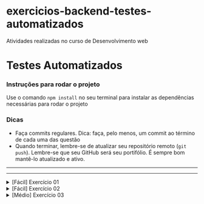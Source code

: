 # exercicios-backend-testes-automatizados
Atividades realizadas no curso de Desenvolvimento web

# Testes Automatizados

### Instruções para rodar o projeto

Use o comando `npm install` no seu terminal para instalar as dependências necessárias para rodar o projeto

### Dicas

- Faça commits regulares. Dica: faça, pelo menos, um commit ao término de cada uma das questão
- Quando terminar, lembre-se de atualizar seu repositório remoto (`git push`). Lembre-se que seu GitHub será seu portifólio. É sempre bom mantê-lo atualizado e ativo.

---

---

<details>
<summary>[Fácil] Exercício 01</summary>

# resultado de uma venda

## Problema

Você está desenvolvendo uma função que calcula o lucro/prejuízo na venda de um determinado produto com base no preço de compra e no preço de venda dele.

O lucro/prejuízo é calculado da seguinte forma:

$resultadoVenda = precoVenda - precoCompra$

Se o resultado da venda for positivo, a empresa teve lucro; se não, teve prejuízo. Um resultado igual a zero significa que o produto foi vendido a preço de venda.

Você deve implementar a função e os testes unitários que julgar necessários. O nome da função e onde criá-la é uma escolha sua, assim como no caso do teste. Sugere-se que crie uma pasta para isolar suas implementações dos arquivos de configuração do projeto (geralmente chamamos essa pasta de "src").

## Entrada

A entrada será composta por duas variáveis:

- `compra`: variável do tipo number que armazena o preço que a empresa pagou para comprar o produto
- `venda`: variável do tipo number que armazena o preço que a empresa conseguiu vender o produto

## Saída

Seu programa deve **RETORNAR**:

- `O valor do lucro é: VALOR_DO_LUCRO`: caso a empresa tenha tido lucro
- `O valor do prejuízo é: VALOR_DO_PREJUIZO`: caso a empresa tenha tido prejuízo
- `Venda a preço de custo`: caso não tenha dado nem lucro nem prejuízo

## Exemplos

### Entrada 1

```ts
compra = 340.0;
venda = 300.0;
```

### Saída 1

"O valor do prejuízo é: 40"

### Explicação 1

O resultado ao final da venda foi de 300 - 340 = -40. Ou seja, a empresa teve um prejuízo de 40 reais.

**OBS: veja que o valor do prejuízo não é igual ao resultado da venda, pois não colocamos o sinal de negativo**

</details>

<details>
<summary>[Fácil] Exercício 02</summary>

# Checagem de senha

## Problema

Você está desenvolvendo uma função que irá checar se a senha que o usuário está tentando cadastrar no momento da criação de sua conta está dentro do padrão exigido pela empresa. A senha exigida pela empresa deve:

- ter no mínimo 4 caracteres
- só pode conter caracteres numéricos

Você deve implementar a função e os testes unitários que julgar necessários. O nome da função e onde criá-la é uma escolha sua, assim como no caso do teste. Sugere-se que crie uma pasta para isolar suas implementações dos arquivos de configuração do projeto (geralmente chamamos essa pasta de "src").

## Entrada

A entrada será composta por uma variável:

- `senha`: variável do tipo string que armazena a senha digitada pelo usuário

## Saída

Seu programa deve **RETORNAR**:

- `SENHA VALIDA`: se a senha do usuário corresponder ao padrão exigido
- `SENHA INVÁLIDA`: se a senha não corresponder ao padrão exigido

## Exemplos

### Entrada 1

```ts
senha = "123a";
```

### Saída 1

"SENHA INVÁLIDA"

### Explicação 1

Apesar de ter o mínimo de 4 caracteres, a senha não contem apenas caracteres númericos (ela possui um "a")

**Dica: se uma string contiver apenas caracteres númericos, ela pode ser convertida para o tipo number**

</details>

<details>

<summary>[Médio] Exercício 03</summary>

# Validar envio dos dados de cadastro

## Problema

Você está desenvolvendo uma função que verifique se o usuário está passando todos os dados exigidos no cadastro. Quando o usuário tentar se cadastrar no seu sistema, será enviado um objeto, chamado "dados", contendo as propriedades nome, email e senha contendo, respectivamente, o nome digitado, o e-mail digitado e a senha digitada pelo usuário.

Todos os dados são obrigatórios, e sua função deve validar se algum deles não foi passado.

Você deve implementar a função e os testes unitários que julgar necessários. O nome da função e onde criá-la é uma escolha sua, assim como no caso do teste. Sugere-se que crie uma pasta para isolar suas implementações dos arquivos de configuração do projeto (geralmente chamamos essa pasta de "src").

## Entrada

A entrada será composta uma variável:

- `dados`: objeto que armazena nome digitado, o e-mail digitado e a senha digitada

## Saída

Seu programa deve **RETORNAR**:

- `Todos os campos são obrigatórios`: uma mensagem de erro para caso algum campo não tenha sido passado
- `true`: caso todos os campos tiverem sido passados

## Exemplos

### Entrada 1

```ts
dados = {
  nome: "Shaolin",
  email: "monge@gmail.com",
  senha: "1234",
};
```

### Saída 1

true

### Explicação 1

Todos os campos foram passados

### Entrada 2

```ts
dados = {
  nome: "Shaolin",
  senha: "1234",
};
```

### Saída 2

"Todos os campos são obrigatórios"

### Explicação 1

O e-mail não foi passado

</details>

